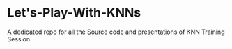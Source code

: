 # Let's-Play-With-KNNs
A dedicated repo for all the Source code and presentations of KNN Training Session.
